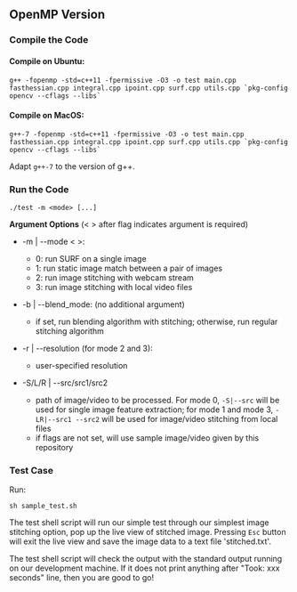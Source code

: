 ## OpenMP Version
### Compile the Code
#### Compile on Ubuntu:

```
g++ -fopenmp -std=c++11 -fpermissive -O3 -o test main.cpp fasthessian.cpp integral.cpp ipoint.cpp surf.cpp utils.cpp `pkg-config opencv --cflags --libs`
```
#### Compile on MacOS:
```
g++-7 -fopenmp -std=c++11 -fpermissive -O3 -o test main.cpp fasthessian.cpp integral.cpp ipoint.cpp surf.cpp utils.cpp `pkg-config opencv --cflags --libs`
```
Adapt `g++-7` to the version of g++.

### Run the Code

``./test -m <mode> [...]``

**Argument Options** (< > after flag indicates argument is required)

- -m | --mode < >: 

	- 0: run SURF on a single image
	- 1: run static image match between a pair of images
	- 2: run image stitching with webcam stream
    - 3: run image stitching with local video files

- -b | --blend_mode: (no additional argument)
         
	- if set, run blending algorithm with stitching; otherwise, run regular stitching algorithm

- -r | --resolution (for mode 2 and 3):

	- user-specified resolution

- -S/L/R | --src/src1/src2 <path>
         
	- <path> path of  image/video to be processed. For mode 0, `-S|--src` will be used for single image feature extraction; for mode 1 and mode 3, `-LR|--src1 --src2` will be used for image/video stitching from local files
	- if flags are not set, will use sample image/video given by this repository

### Test Case
Run:

``sh sample_test.sh``

The test shell script will run our simple test through our simplest image stitching option, pop up the live view of stitched image. Pressing ``Esc`` button will exit the live view and save the image data to a text file 'stitched.txt'.

The test shell script will check the output with the standard output running on our development machine. If it does not print anything after "Took: xxx seconds" line, then you are good to go!